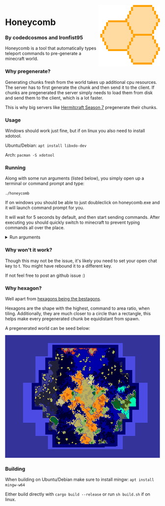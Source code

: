 <img align="right" src="https://raw.githubusercontent.com/codedcosmos/honeycomb/main/res/logo.png" height="200" width="200">

# Honeycomb
### By codedcosmos and Ironfist95

Honeycomb is a tool that automatically types teleport commands to pre-generate a minecraft world.

### Why pregenerate?
Generating chunks fresh from the world takes up additional cpu resources. 
The server has to first generate the chunk and then send it to the client.
If chunks are pregenerated the server simply needs to load them from disk and send them to the client, which is a lot faster.

This is why big servers like [Hermitcraft Season 7](https://www.youtube.com/watch?v=eA35S2GW-jI) pregenerate their chunks.

### Usage

Windows should work just fine, but if on linux you also need to install xdotool.

Ubuntu/Debian: `apt install libxdo-dev`

Arch: `pacman -S xdotool`

### Running
Along with some run arguments (listed below), you simply open up a terminal or command prompt and type:

`./honeycomb`

If on windows you should be able to just doubleclick on honeycomb.exe and it will launch command prompt for you.

It will wait for 5 seconds by default, and then start sending commands. 
After executing you should quickly switch to minecraft to prevent typing commands all over the place.

<details>
<summary>Run arguments</summary>

    Honeycomb - Chunk Pregenerator 1.0
    IronFist95 & codedcosmos (codedcosmos.mail@gmail.com)
    Automatically types teleport commands to pre-generate a minecraft world.

    USAGE:
    honeycomb [FLAGS] [OPTIONS]

    FLAGS:
    -r, --auto_return       Automatically returns to spawn
    -c, --creative_mode     Starts the script by setting the players gamemode to creative
    -s, --spectator_mode    Starts the script by setting the players gamemode to spectator
    -h, --help              Prints help information
    -V, --version           Prints version information

    OPTIONS:
    -t, --teleport_delay <Delay Between Teleports>
    Sets the delay between teleports (milliseconds) [default: 12000]

    -d, --input_delay <Input Delay>                      Sets the delay between keypresses (milliseconds) [default: 120]
    -p, --pregenerate_distance <Pregenerate Distance>
            Used to set how far to pregenerate (blocks). If set to 0, continues until manually stopped. [default: 1024]

    -e, --start_delay <Start Delay time>                 Sets the delay before starting (seconds) [default: 5]
    -x, --start_x <Start X>                              Sets the starting location on the x axis [default: 0]
    -y, --start_y <Start Y>                              Sets the starting location on the y axis [default: 0]
    -b, --view_buffer <View Buffer>
            Safety Buffer distance, to help make sure all chunks are loaded [default: 0.9]

    -v, --view_distance <View Distance>                  Used to calculate how far to teleport the player [default: 12]

</details>  

### Why won't it work?
Though this may not be the issue, it's likely you need to set your open chat key to t. 
You might have rebound it to a different key.

If not feel free to post an github issue :) 

### Why hexagon?
Well apart from [hexagons being the bestagons](https://www.youtube.com/watch?v=thOifuHs6eY).

Hexagons are the shape with the highest, command to area ratio, when tiling. 
Additionally, they are much closer to a circle than a rectangle, this helps make every pregenerated chunk be equidistant from spawn.

A pregenerated world can be seed below:

<img src="https://raw.githubusercontent.com/codedcosmos/honeycomb/main/res/hexagon_screenshot.png" height="400" width="600">

### Building
When building on Ubuntu/Debian make sure to install mingw: `apt install mingw-w64`

Either build directly with `cargo build --release`
or run `sh build.sh` if on linux.